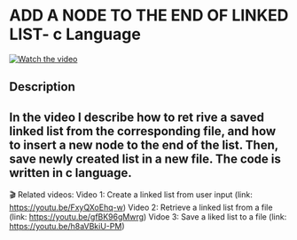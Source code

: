 # ADD A NODE TO THE END OF LINKED LIST- c Language

[![Watch the video](https://img.youtube.com/vi/ona-nrr5E5Y/hqdefault.jpg)](https://youtu.be/ona-nrr5E5Y)

## Description 

In the video I describe how to ret rive a saved linked list from the corresponding file, and how to insert a new node to the end of the list. Then, save newly created list in a new file. The code is written in c language.
------
🎬 Related videos:
Video 1: Create a linked list from user input (link: https://youtu.be/FxyQXoEhq-w)
Video 2: Retrieve a linked list from a file (link:  https://youtu.be/gfBK96gMwrg)
Vidoe 3: Save a liked list to a file (link: https://youtu.be/h8aVBkiU-PM)

